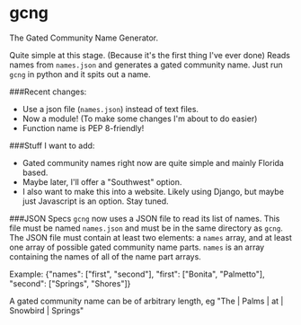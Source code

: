 gcng
====

The Gated Community Name Generator.

Quite simple at this stage. (Because it's the first thing I've ever done)
Reads names from `names.json` and generates a gated community name.
Just run `gcng` in python and it spits out a name.

###Recent changes:
* Use a json file (`names.json`) instead of text files.
* Now a module! (To make some changes I'm about to do easier)
* Function name is PEP 8-friendly!

###Stuff I want to add:
* Gated community names right now are quite simple and mainly Florida based.
* Maybe later, I'll offer a "Southwest" option.
* I also want to make this into a website. Likely using Django, but 
   maybe just Javascript is an option. Stay tuned.

###JSON Specs
`gcng` now uses a JSON file to read its list of names.
This file must be named `names.json` and must be in the same directory
as `gcng`.
The JSON file must contain at least two elements: a `names` array, and
at least one array of possible gated community name parts. `names` is an
array containing the names of all of the name part arrays.

Example: {"names": ["first", "second"], "first": ["Bonita", "Palmetto"],
  "second": ["Springs", "Shores"]}

A gated community name can be of arbitrary length, eg "The | Palms | at | Snowbird | Springs"
